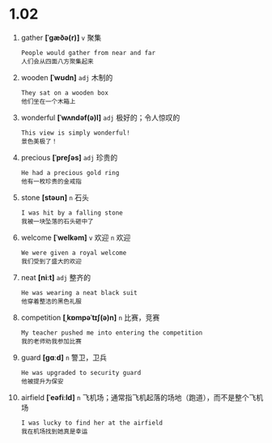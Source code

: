 # 1.02

1. gather **[ˈɡæðə(r)]** `v` 聚集

   ```
   People would gather from near and far
   人们会从四面八方聚集起来
   ```

2. wooden **[ˈwʊdn]** `adj` 木制的

   ```
   They sat on a wooden box
   他们坐在一个木箱上
   ```

3. wonderful **[ˈwʌndəf(ə)l]** `adj` 极好的；令人惊叹的

   ```
   This view is simply wonderful!
   景色美极了！
   ```

4. precious **[ˈpreʃəs]** `adj` 珍贵的

   ```
   He had a precious gold ring
   他有一枚珍贵的金戒指
   ```

5. stone **[stəʊn]** `n` 石头

   ```
   I was hit by a falling stone
   我被一块坠落的石头砸中了
   ```

6. welcome **[ˈwelkəm]** `v` 欢迎 `n` 欢迎

   ```
   We were given a royal welcome
   我们受到了盛大的欢迎
   ```

7. neat **[niːt]** `adj` 整齐的

   ```
   He was wearing a neat black suit
   他穿着整洁的黑色礼服
   ```

8. competition **[ˌkɒmpəˈtɪʃ(ə)n]** `n` 比赛，竞赛

   ```
   My teacher pushed me into entering the competition
   我的老师劝我参加比赛
   ```

9. guard **[ɡɑːd]** `n` 警卫，卫兵

   ```
   He was upgraded to security guard
   他被提升为保安
   ```

10. airfield **[ˈeəfiːld]** `n` 飞机场；通常指飞机起落的场地（跑道），而不是整个飞机场
    ```
    I was lucky to find her at the airfield
    我在机场找到她真是幸运
    ```

